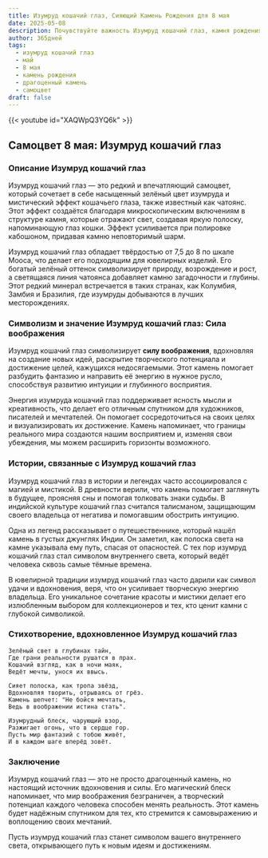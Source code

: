 ```yaml
---
title: Изумруд кошачий глаз, Сияющий Камень Рождения для 8 мая
date: 2025-05-08
description: Почувствуйте важность Изумруд кошачий глаз, камня рождения 8 мая, который символизирует Сила воображения. Пусть его красота и значение осветят ваш день.
author: 365дней
tags:
  - изумруд кошачий глаз
  - май
  - 8 мая
  - камень рождения
  - драгоценный камень
  - самоцвет
draft: false
---
```


{{< youtube id="XAQWpQ3YQ6k" >}}

## Самоцвет 8 мая: Изумруд кошачий глаз

### Описание Изумруд кошачий глаз

Изумруд кошачий глаз — это редкий и впечатляющий самоцвет, который сочетает в себе насыщенный зелёный цвет изумруда и мистический эффект кошачьего глаза, также известный как чатоянс. Этот эффект создаётся благодаря микроскопическим включениям в структуре камня, которые отражают свет, создавая яркую полоску, напоминающую глаз кошки. Эффект усиливается при полировке кабошоном, придавая камню неповторимый шарм.

Изумруд кошачий глаз обладает твёрдостью от 7,5 до 8 по шкале Мооса, что делает его подходящим для ювелирных изделий. Его богатый зелёный оттенок символизирует природу, возрождение и рост, а светящаяся линия чатоянса добавляет камню загадочности и глубины. Этот редкий минерал встречается в таких странах, как Колумбия, Замбия и Бразилия, где изумруды добываются в лучших месторождениях.

### Символизм и значение Изумруд кошачий глаз: Сила воображения

Изумруд кошачий глаз символизирует **силу воображения**, вдохновляя на создание новых идей, раскрытие творческого потенциала и достижение целей, кажущихся недосягаемыми. Этот камень помогает разбудить фантазию и направить её энергию в нужное русло, способствуя развитию интуиции и глубинного восприятия.

Энергия изумруда кошачий глаз поддерживает ясность мысли и креативность, что делает его отличным спутником для художников, писателей и мечтателей. Он помогает сосредоточиться на своих целях и визуализировать их достижение. Камень напоминает, что границы реального мира создаются нашим восприятием и, изменяя свои убеждения, мы можем расширить горизонты возможного.

### Истории, связанные с Изумруд кошачий глаз

Изумруд кошачий глаз в истории и легендах часто ассоциировался с магией и мистикой. В древности верили, что камень помогает заглянуть в будущее, проясняя сны и помогая толковать знаки судьбы. В индийской культуре кошачий глаз считался талисманом, защищающим своего владельца от негатива и помогавшим обострить интуицию.

Одна из легенд рассказывает о путешественнике, который нашёл камень в густых джунглях Индии. Он заметил, как полоска света на камне указывала ему путь, спасая от опасностей. С тех пор изумруд кошачий глаз стал символом внутреннего света, который ведёт человека сквозь самые тёмные времена.

В ювелирной традиции изумруд кошачий глаз часто дарили как символ удачи и вдохновения, веря, что он усиливает творческую энергию владельца. Его уникальное сочетание красоты и мистики делает его излюбленным выбором для коллекционеров и тех, кто ценит камни с глубокой символикой.

### Стихотворение, вдохновленное Изумруд кошачий глаз

```
Зелёный свет в глубинах тайн,  
Где грани реальности рушатся в прах.  
Кошачий взгляд, как в ночи маяк,  
Ведёт мечты, унося их ввысь.

Сияет полоска, как тропа звёзд,  
Вдохновляя творить, отрываясь от грёз.  
Камень шепчет: "Не бойся мечтать,  
Ведь в воображении истина стать".

Изумрудный блеск, чарующий взор,  
Разжигает огонь, что в сердце гор.  
Пусть мир фантазий с тобою живёт,  
И в каждом шаге вперёд зовёт.
```

### Заключение

Изумруд кошачий глаз — это не просто драгоценный камень, но настоящий источник вдохновения и силы. Его магический блеск напоминает, что мир воображения безграничен, а творческий потенциал каждого человека способен менять реальность. Этот камень будет надёжным спутником для тех, кто стремится к самовыражению и воплощению своих мечтаний.

Пусть изумруд кошачий глаз станет символом вашего внутреннего света, открывающего путь к новым идеям и достижениям.